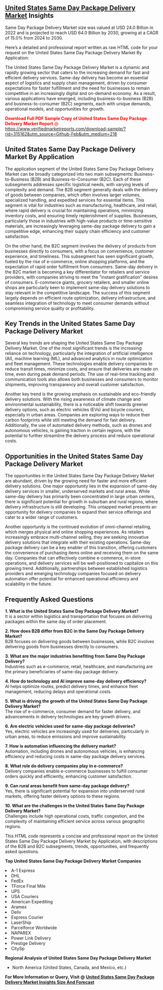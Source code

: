 <h2><a href="https://www.verifiedmarketreports.com/download-sample/?rid=315162&amp;utm_source=Github-Feb&amp;utm_medium=218" target="_blank">United States Same Day Package Delivery Market</a> Insights</h2><p>Same Day Package Delivery Market size was valued at USD 24.0 Billion in 2022 and is projected to reach USD 64.0 Billion by 2030, growing at a CAGR of 15.0% from 2024 to 2030.</p><p>Here’s a detailed and professional report written as raw HTML code for your request on the United States Same Day Package Delivery Market By Application:  <p>The United States Same Day Package Delivery Market is a dynamic and rapidly growing sector that caters to the increasing demand for fast and efficient delivery services. Same-day delivery has become an essential aspect of logistics and supply chain management, driven by consumer expectations for faster fulfillment and the need for businesses to remain competitive in an increasingly digital and on-demand economy. As a result, various applications have emerged, including business-to-business (B2B) and business-to-consumer (B2C) segments, each with unique demands, operational models, and opportunities for growth.</p> <p><p><span class=""><span style="color: #ff0000;"><strong>Download Full PDF Sample Copy of United States Same Day Package Delivery Market Report</strong> @ </span><a href="https://www.verifiedmarketreports.com/download-sample/?rid=315162&amp;utm_source=Github-Feb&amp;utm_medium=218" target="_blank">https://www.verifiedmarketreports.com/download-sample/?rid=315162&amp;utm_source=Github-Feb&amp;utm_medium=218</a></span></p></p> <h2>United States Same Day Package Delivery Market By Application</h2> <p>The application segment of the United States Same Day Package Delivery Market can be broadly categorized into two main subsegments: Business-to-Business (B2B) and Business-to-Consumer (B2C). Each of these subsegments addresses specific logistical needs, with varying levels of complexity and demand. The B2B segment generally deals with the delivery of goods between companies, which often involves larger volumes, specialized handling, and expedited services for essential items. This segment is vital for industries such as manufacturing, healthcare, and retail, where rapid delivery is crucial for maintaining operations, minimizing inventory costs, and ensuring timely replenishment of supplies. Businesses, particularly those in industries with high-value products or time-sensitive materials, are increasingly leveraging same-day package delivery to gain a competitive edge, enhancing their supply chain efficiency and customer satisfaction.</p> <p>On the other hand, the B2C segment involves the delivery of products from businesses directly to consumers, with a focus on convenience, customer experience, and timeliness. This subsegment has seen significant growth, fueled by the rise of e-commerce, online shopping platforms, and the expectation of rapid order fulfillment from consumers. Same-day delivery in the B2C market is becoming a key differentiator for retailers and service providers, with companies striving to meet the "instant gratification" desires of consumers. E-commerce giants, grocery retailers, and smaller online shops are particularly keen to implement same-day delivery solutions to stay relevant in the competitive landscape. The success of this segment largely depends on efficient route optimization, delivery infrastructure, and seamless integration of technology to meet consumer demands without compromising service quality or profitability.</p> <h2>Key Trends in the United States Same Day Package Delivery Market</h2> <p>Several key trends are shaping the United States Same Day Package Delivery Market. One of the most significant trends is the increasing reliance on technology, particularly the integration of artificial intelligence (AI), machine learning (ML), and advanced analytics in route optimization and fleet management. These technologies enable delivery companies to reduce transit times, minimize costs, and ensure that deliveries are made on time, even during peak demand periods. The use of real-time tracking and communication tools also allows both businesses and consumers to monitor shipments, improving transparency and overall customer satisfaction.</p> <p>Another key trend is the growing emphasis on sustainable and eco-friendly delivery solutions. With the rising awareness of climate change and environmental sustainability, there is a noticeable shift towards greener delivery options, such as electric vehicles (EVs) and bicycle couriers, especially in urban areas. Companies are exploring ways to reduce their carbon footprints while still meeting the demand for fast delivery. Additionally, the use of automated delivery methods, such as drones and autonomous vehicles, is gaining traction in certain regions, with the potential to further streamline the delivery process and reduce operational costs.</p> <h2>Opportunities in the United States Same Day Package Delivery Market</h2> <p>The opportunities in the United States Same Day Package Delivery Market are abundant, driven by the growing need for faster and more efficient delivery solutions. One major opportunity lies in the expansion of same-day delivery services in smaller, underserved markets and rural areas. While same-day delivery has primarily been concentrated in large urban centers, there is significant potential for growth in suburban and rural regions, where delivery infrastructure is still developing. This untapped market presents an opportunity for delivery companies to expand their service offerings and cater to a wider range of customers.</p> <p>Another opportunity is the continued evolution of omni-channel retailing, which merges physical and online shopping experiences. As retailers increasingly embrace multi-channel selling, they are seeking innovative delivery solutions that integrate with their existing operations. Same-day package delivery can be a key enabler of this transition, offering customers the convenience of purchasing items online and receiving them on the same day. Companies that can effectively combine e-commerce, in-store operations, and delivery services will be well-positioned to capitalize on this growing trend. Additionally, partnerships between established logistics providers and emerging technology companies focused on delivery automation offer potential for enhanced operational efficiency and scalability in the future.</p> <h2>Frequently Asked Questions</h2> <p><strong>1. What is the United States Same Day Package Delivery Market?</strong><br>It is a sector within logistics and transportation that focuses on delivering packages within the same day of order placement.</p> <p><strong>2. How does B2B differ from B2C in the Same Day Package Delivery Market?</strong><br>B2B focuses on delivering goods between businesses, while B2C involves delivering goods from businesses directly to consumers.</p> <p><strong>3. What are the major industries benefiting from Same Day Package Delivery?</strong><br>Industries such as e-commerce, retail, healthcare, and manufacturing are the primary beneficiaries of same-day package delivery.</p> <p><strong>4. How do technology and AI improve same-day delivery efficiency?</strong><br>AI helps optimize routes, predict delivery times, and enhance fleet management, reducing delays and operational costs.</p> <p><strong>5. What is driving the growth of the United States Same Day Package Delivery Market?</strong><br>The rise of e-commerce, consumer demand for faster delivery, and advancements in delivery technologies are key growth drivers.</p> <p><strong>6. Are electric vehicles used for same-day package deliveries?</strong><br>Yes, electric vehicles are increasingly used for deliveries, particularly in urban areas, to reduce emissions and improve sustainability.</p> <p><strong>7. How is automation influencing the delivery market?</strong><br>Automation, including drones and autonomous vehicles, is enhancing efficiency and reducing costs in same-day package delivery services.</p> <p><strong>8. What role do delivery companies play in e-commerce?</strong><br>Delivery companies enable e-commerce businesses to fulfill consumer orders quickly and efficiently, enhancing customer satisfaction.</p> <p><strong>9. Can rural areas benefit from same-day package delivery?</strong><br>Yes, there is significant potential for expansion into underserved rural markets, offering faster delivery options to these regions.</p> <p><strong>10. What are the challenges in the United States Same Day Package Delivery Market?</strong><br>Challenges include high operational costs, traffic congestion, and the complexity of maintaining efficient service across various geographic regions.</p>  This HTML code represents a concise and professional report on the United States Same Day Package Delivery Market by Application, with descriptions of the B2B and B2C subsegments, trends, opportunities, and frequently asked questions.</p><p><strong>Top United States Same Day Package Delivery Market Companies</strong></p><div data-test-id=""><p><li>A-1 Express</li><li> DHL</li><li> FedEx</li><li> TForce Final Mile</li><li> UPS</li><li> USA Couriers</li><li> American Expediting</li><li> Aramex</li><li> Deliv</li><li> Express Courier</li><li> LaserShip</li><li> Parcelforce Worldwide</li><li> NAPAREX</li><li> Power Link Delivery</li><li> Prestige Delivery</li><li> CitySp</li></p><div><strong>Regional Analysis of&nbsp;United States Same Day Package Delivery Market</strong></div><ul><li dir="ltr"><p dir="ltr">North America&nbsp;(United States, Canada, and Mexico, etc.)</p></li></ul><p><strong>For More Information or Query, Visit @&nbsp;</strong><strong><a href="https://www.verifiedmarketreports.com/product/same-day-package-delivery-market/?utm_source=Github-Feb&amp;utm_medium=218" target="_blank">United States Same Day Package Delivery Market Insights Size And Forecast</a></strong></p></div>
